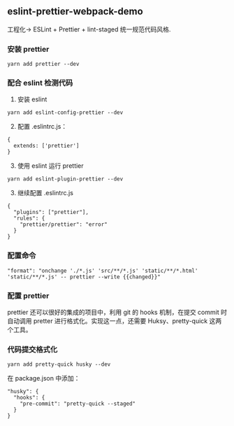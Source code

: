 ## eslint-prettier-webpack-demo

工程化-> ESLint + Prettier + lint-staged 统一规范代码风格.

### 安装 prettier

```
yarn add prettier --dev
```

### 配合 eslint 检测代码

1. 安装 eslint

```
yarn add eslint-config-prettier --dev
```

2. 配置 .eslintrc.js：

```
{
  extends: ['prettier']
}
```

3. 使用 eslint 运行 prettier

```
yarn add eslint-plugin-prettier --dev
```

3. 继续配置 .eslintrc.js

```
{
  "plugins": ["prettier"],
  "rules": {
    "prettier/prettier": "error"
  }
}
```

### 配置命令

```
"format": "onchange './*.js' 'src/**/*.js' 'static/**/*.html' 'static/**/*.js' -- prettier --write {{changed}}"
```

### 配置 prettier

prettier 还可以很好的集成的项目中，利用 git 的 hooks 机制，在提交 commit 时自动调用 pretter 进行格式化。实现这一点，还需要 Huksy、pretty-quick 这两个工具。
[](https://prettier.io/docs/en/options.html)

### 代码提交格式化

```
yarn add pretty-quick husky --dev
```

在 package.json 中添加：

```
"husky": {
  "hooks": {
    "pre-commit": "pretty-quick --staged"
  }
}
```
